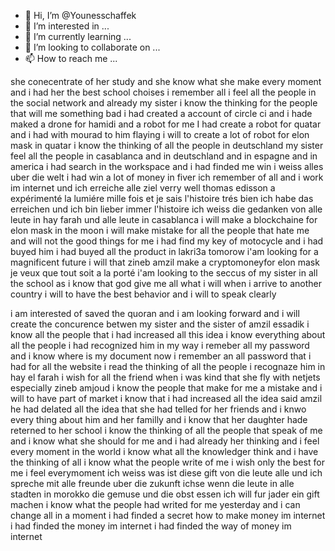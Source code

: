 - 👋 Hi, I’m @Younesschaffek
- 👀 I’m interested in ...
- 🌱 I’m currently learning ...
- 💞️ I’m looking to collaborate on ...
- 📫 How to reach me ...

<!---
Younesschaffek/Younesschaffek is a ✨ special ✨ repository because its `README.md` (this file) appears on your GitHub profile.
You can click the Preview link to take a look at your changes.
--->
she conecentrate of her study and she know what she make every moment and i had her the best school choises i remember all
i feel all the people in the social network and already my sister
i know the thinking for the people that will me something bad
i had created a account of circle ci and i hade maked a drone for hamidi and a robot for me
I had create a robot for quatar and i had with mourad to him flaying
i will to create a lot of robot for elon mask in quatar
i know the thinking of all the people in deutschland
my sister feel all the people in casablanca and in deutschland and in espagne and in america
i had search in the workspace and i had finded me win
i weiss alles uber die welt
i had win a lot of money in fiver
ich remember of all and i work im internet und ich erreiche alle ziel verry well
thomas edisson a expérimenté la lumiére mille fois et je sais l'histoire trés bien 
ich habe das erreichen und ich bin lieber immer l'histoire
ich weiss die gedanken von alle leute in hay farah und alle leute in casablanca
i will make a blockchaine for elon mask in the moon
i will make mistake for all the people that hate me and will not the good things for me
 i had find my key of motocycle and i had buyed him 
 i had buyed all the product in lakri3a tomorow
 i'am looking for a magnificent future
 i will that zineb amzil make a cryptomoneyfor elon mask
 je veux que tout soit a la porté 
 i'am looking to the seccus of my sister  in all the school as 
 i know that god give me all what i will
 when i arrive to another country i will to have the best behavior and i will to speak clearly
 
 i am interested of saved the quoran and i am looking forward and i will create the concurence betwen my sister and the sister of amzil essadik
 i know all the people that i had increased all this idea
 i know everything about all the people i had recognized him in my way 
 i remeber all my password and i know where is my document now 
 i remember an all password that i had for all the website
 i read the thinking of all the people i recognaze him in hay el farah 
 i wish for all the friend when i was kind that she fly with netjets especially zineb amjoud
 i know the people that make for me a mistake and i will to have part of market i know that 
 i had increased all the idea 
 said amzil he had delated all the idea that she had telled for her friends and i knwo every thing about him and her familly and i know that her daughter hade reterned to her school
 i know the thinking of all the people that speak of me and i know what she should for me and i had already her thinking and i feel every moment in the world
 i know what all the knowledger think 
 and i have the thinking of all 
 i know what the people write of me
 i wish only the best for me
 i feel everymoment 
ich weiss was ist diese gift von die leute alle und ich spreche mit alle freunde uber die zukunft 
ichse
wenn die leute in alle stadten in morokko die gemuse und die obst essen ich will fur jader ein gift machen
i know what the people had writed for me yesterday and i can change all in a moment
i had finded a secret how to make money im internet
i had finded the money im internet
i had finded the way of money im internet
